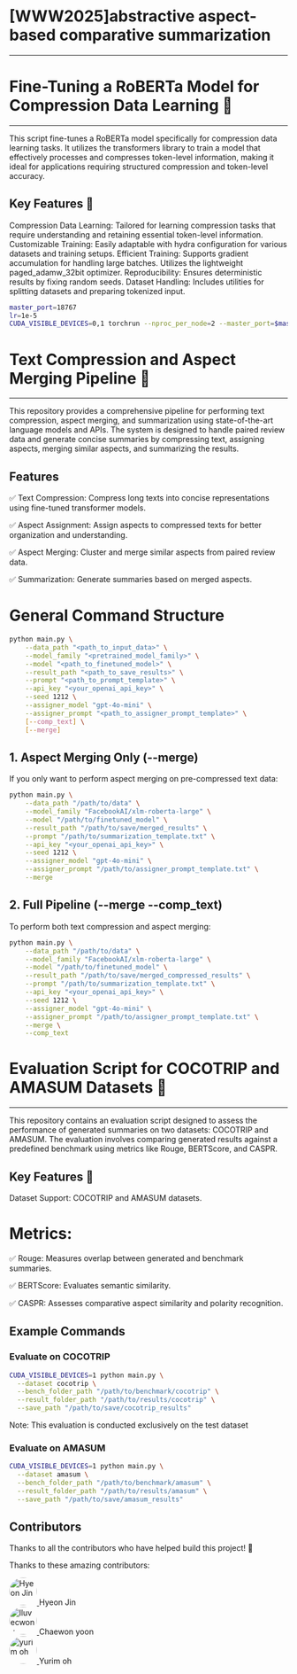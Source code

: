 # [WWW2025]abstractive aspect-based comparative summarization 
---

# Fine-Tuning a RoBERTa Model for Compression Data Learning 🧠
---
This script fine-tunes a RoBERTa model specifically for compression data learning tasks. It utilizes the transformers library to train a model that effectively processes and compresses token-level information, making it ideal for applications requiring structured compression and token-level accuracy.

## Key Features 🚀
Compression Data Learning: Tailored for learning compression tasks that require understanding and retaining essential token-level information.
Customizable Training: Easily adaptable with hydra configuration for various datasets and training setups.
Efficient Training:
Supports gradient accumulation for handling large batches.
Utilizes the lightweight paged_adamw_32bit optimizer.
Reproducibility: Ensures deterministic results by fixing random seeds.
Dataset Handling: Includes utilities for splitting datasets and preparing tokenized input.

```bash
master_port=18767
lr=1e-5
CUDA_VISIBLE_DEVICES=0,1 torchrun --nproc_per_node=2 --master_port=$master_port train.py --config-name=finetune.yaml  batch_size=4 gradient_accumulation_steps=1 lr=${lr}
```

# Text Compression and Aspect Merging Pipeline 📝
---
This repository provides a comprehensive pipeline for performing text compression, aspect merging, and summarization using state-of-the-art language models and APIs. The system is designed to handle paired review data and generate concise summaries by compressing text, assigning aspects, merging similar aspects, and summarizing the results.

## Features
✅ Text Compression: Compress long texts into concise representations using fine-tuned transformer models.

✅ Aspect Assignment: Assign aspects to compressed texts for better organization and understanding.

✅ Aspect Merging: Cluster and merge similar aspects from paired review data.

✅ Summarization: Generate summaries based on merged aspects.

# General Command Structure

```bash
python main.py \
    --data_path "<path_to_input_data>" \
    --model_family "<pretrained_model_family>" \
    --model "<path_to_finetuned_model>" \
    --result_path "<path_to_save_results>" \
    --prompt "<path_to_prompt_template>" \
    --api_key "<your_openai_api_key>" \
    --seed 1212 \
    --assigner_model "gpt-4o-mini" \
    --assigner_prompt "<path_to_assigner_prompt_template>" \
    [--comp_text] \
    [--merge]
```



## 1. Aspect Merging Only (--merge)
If you only want to perform aspect merging on pre-compressed text data:

```bash
python main.py \
    --data_path "/path/to/data" \
    --model_family "FacebookAI/xlm-roberta-large" \
    --model "/path/to/finetuned_model" \
    --result_path "/path/to/save/merged_results" \
    --prompt "/path/to/summarization_template.txt" \
    --api_key "<your_openai_api_key>" \
    --seed 1212 \
    --assigner_model "gpt-4o-mini" \
    --assigner_prompt "/path/to/assigner_prompt_template.txt" \
    --merge
```


## 2. Full Pipeline (--merge --comp_text)
To perform both text compression and aspect merging:

```bash
python main.py \
    --data_path "/path/to/data" \
    --model_family "FacebookAI/xlm-roberta-large" \
    --model "/path/to/finetuned_model" \
    --result_path "/path/to/save/merged_compressed_results" \
    --prompt "/path/to/summarization_template.txt" \
    --api_key "<your_openai_api_key>" \
    --seed 1212 \
    --assigner_model "gpt-4o-mini" \
    --assigner_prompt "/path/to/assigner_prompt_template.txt" \
    --merge \
    --comp_text
```


# Evaluation Script for COCOTRIP and AMASUM Datasets 📝
---
This repository contains an evaluation script designed to assess the performance of generated summaries on two datasets: COCOTRIP and AMASUM. The evaluation involves comparing generated results against a predefined benchmark using metrics like Rouge, BERTScore, and CASPR.

## Key Features 🚀
Dataset Support: COCOTRIP and AMASUM datasets.
# Metrics:
✅ Rouge: Measures overlap between generated and benchmark summaries.

✅ BERTScore: Evaluates semantic similarity.

✅ CASPR: Assesses comparative aspect similarity and polarity recognition.


## Example Commands

### Evaluate on COCOTRIP

```bash
CUDA_VISIBLE_DEVICES=1 python main.py \
  --dataset cocotrip \
  --bench_folder_path "/path/to/benchmark/cocotrip" \
  --result_folder_path "/path/to/results/cocotrip" \
  --save_path "/path/to/save/cocotrip_results"
```
Note: This evaluation is conducted exclusively on the test dataset

### Evaluate on AMASUM

```bash
CUDA_VISIBLE_DEVICES=1 python main.py \
  --dataset amasum \
  --bench_folder_path "/path/to/benchmark/amasum" \
  --result_folder_path "/path/to/results/amasum" \
  --save_path "/path/to/save/amasum_results"
```

## Contributors

Thanks to all the contributors who have helped build this project! 🙌


Thanks to these amazing contributors:

<a href="https://github.com/jhyun13">
  <img src="https://github.com/jhyun13.png" width="50" height="50" style="border-radius: 50%;" alt="Hyeon Jin">
</a>  
Hyeon Jin

<br>

<a href="https://github.com/lluvecwonv">
  <img src="https://github.com/lluvecwonv.png" width="50" height="50" style="border-radius: 50%;" alt="lluvecwonv">
</a>  
Chaewon yoon

<br>

<a href="https://github.com/ohyurim1010">
  <img src="https://github.com/ohyurim1010.png" width="50" height="50" style="border-radius: 50%;" alt="yurim oh">
</a>  
Yurim oh

